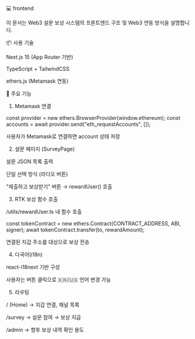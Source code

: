 💻 frontend

이 문서는 Web3 설문 보상 시스템의 프론트엔드 구조 및 Web3 연동 방식을 설명합니다.

📦 사용 기술

Next.js 15 (App Router 기반)

TypeScript + TailwindCSS

ethers.js (Metamask 연동)

🔗 주요 기능

1. Metamask 연결

const provider = new ethers.BrowserProvider(window.ethereum);
const accounts = await provider.send("eth_requestAccounts", []);

사용자가 Metamask로 연결하면 account 상태 저장

2. 설문 페이지 (SurveyPage)

설문 JSON 목록 출력

단일 선택 방식 (라디오 버튼)

"제출하고 보상받기" 버튼 → rewardUser() 호출

3. RTK 보상 함수 호출

/utils/rewardUser.ts 내 함수 호출

const tokenContract = new ethers.Contract(CONTRACT_ADDRESS, ABI, signer);
await tokenContract.transfer(to, rewardAmount);

연결된 지갑 주소를 대상으로 보상 전송

4. 다국어(i18n)

react-i18next 기반 구성

사용자는 버튼 클릭으로 🇰🇷/🇺🇸 언어 변경 가능

5. 라우팅

/ (Home) → 지갑 연결, 채널 목록

/survey → 설문 참여 → 보상 지급

/admin → 향후 보상 내역 확인 용도